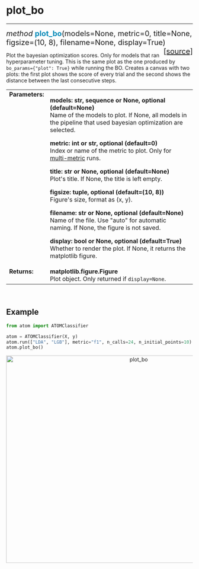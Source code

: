 # plot_bo
---------

<div style="font-size:20px">
<em>method</em> <strong style="color:#008AB8">plot_bo</strong>(models=None,
metric=0, title=None, figsize=(10, 8), filename=None, display=True)
<span style="float:right">
<a href="https://github.com/tvdboom/ATOM/blob/master/atom/plots.py#L1274">[source]</a>
</span>
</div>

Plot the bayesian optimization scores. Only for models that ran
hyperparameter tuning. This is the same plot as the one produced
by `bo_params={"plot": True}` while running the BO. Creates a
canvas with two plots: the first plot shows the score of every trial
and the second shows the distance between the last consecutive steps.

<table style="font-size:16px">
<tr>
<td width="20%" class="td_title" style="vertical-align:top"><strong>Parameters:</strong></td>
<td width="80%" class="td_params">
<p>
<strong>models: str, sequence or None, optional (default=None)</strong><br>
Name of the models to plot. If None, all models in the pipeline that used bayesian
optimization are selected.
</p>
<p>
<strong>metric: int or str, optional (default=0)</strong><br>
Index or name of the metric to plot. Only for <a href="../../../user_guide/training/#metric">multi-metric</a> runs.
</p>
<p>
<strong>title: str or None, optional (default=None)</strong><br>
Plot's title. If None, the title is left empty.
</p>
<p>
<strong>figsize: tuple, optional (default=(10, 8))</strong><br>
Figure's size, format as (x, y).
</p>
<p>
<strong>filename: str or None, optional (default=None)</strong><br>
Name of the file. Use "auto" for automatic naming.
If None, the figure is not saved.
</p>
<p>
<strong>display: bool or None, optional (default=True)</strong><br>
Whether to render the plot. If None, it returns the matplotlib figure.
</p>
</td>
</tr>
<tr>
<td width="20%" class="td_title" style="vertical-align:top"><strong>Returns:</strong></td>
<td width="80%" class="td_params">
<strong>matplotlib.figure.Figure</strong><br>
Plot object. Only returned if <code>display=None</code>.
</td>
</tr>
</table>
<br />



## Example

```python
from atom import ATOMClassifier

atom = ATOMClassifier(X, y)
atom.run(["LDA", "LGB"], metric="f1", n_calls=24, n_initial_points=10)
atom.plot_bo()
```

<div align="center">
    <img src="../../../img/plots/plot_bo.png" alt="plot_bo" width="700" height="560"/>
</div>
